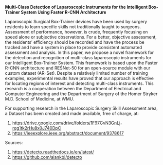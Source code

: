 **Multi-Class Detection of Laparoscopic Instruments for the Intelligent Box-Trainer System Using Faster R-CNN Architecture**

Laparoscopic Surgical Box-Trainer devices have been used by surgery residents to learn specific skills not traditionally taught to surgeons. Assessment of performance, however, is crude, frequently focusing on speed alone or subjective observations. For a better, objective assessment, the residents’ efficiency should be recorded and have the process be tracked and have a system in place to provide consistent automated assessment and analysis. In this paper, we propose a novel framework for the detection and recognition of multi-class laparoscopic instruments for our Intelligent Box-Trainer System. This framework is based upon the Faster R-CNN architecture and RESNet-50 for an open-source module with our custom dataset (AR-Set). Despite a relatively limited number of training examples, experimental results have proved that our approach is effective for locating regions of interest and detecting multi-class instruments. This research is a cooperation between the Department of Electrical and Computer Engineering and the Department of Surgery of the Homer Stryker M.D. School of Medicine, at WMU.

For supporting research in the Laparoscopic Surgery Skill Assessment area, a Dataset has been created and made available, free of charge, at:

1. https://drive.google.com/drive/folders/1F97CvN3GnLj-rqg1tk2rHu8x0J740DpC 
2. https://ieeexplore.ieee.org/abstract/document/9378617

Sources: 

1. https://detecto.readthedocs.io/en/latest/
2. https://github.com/alankbi/detecto
